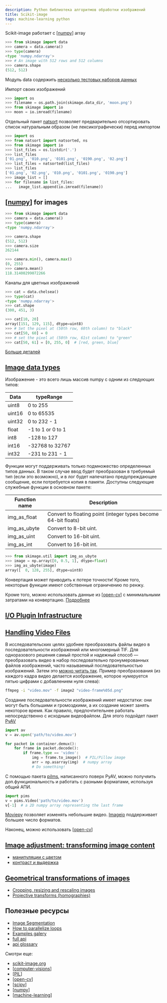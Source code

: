 ```yaml
---
description: Pythen библиотека алгоритмов обработки изображений
title: Scikit-image
tags: machine-learning python
---
```

Scikit-image работает с [[numpy]] array

```python
>>> from skimage import data
>>> camera = data.camera()
>>> type(camera)
<type 'numpy.ndarray'>
>>> # An image with 512 rows and 512 columns
>>> camera.shape
(512, 512)
```

Модуль data содержить [несколько тестовых наборов данных](https://scikit-image.org/docs/stable/api/skimage.data.html#module-skimage.data)

Импорт своих изображений

```python
>>> import os
>>> filename = os.path.join(skimage.data_dir, 'moon.png')
>>> from skimage import io
>>> moon = io.imread(filename)
```

Отдельный пакет [natsort](https://github.com/SethMMorton/natsort) позволяет предварительно отсортировать список натуральным образом (не лексикографически) перед импортом

```python
>>> import os
>>> from natsort import natsorted, ns
>>> from skimage import io
>>> list_files = os.listdir('.')
>>> list_files
['01.png', '010.png', '0101.png', '0190.png', '02.png']
>>> list_files = natsorted(list_files)
>>> list_files
['01.png', '02.png', '010.png', '0101.png', '0190.png']
>>> image_list = []
>>> for filename in list_files:
...   image_list.append(io.imread(filename))
```

## [[numpy]] for images

```python
>>> from skimage import data
>>> camera = data.camera()
>>> type(camera)
<type 'numpy.ndarray'>

>>> camera.shape
(512, 512)
>>> camera.size
262144

>>> camera.min(), camera.max()
(0, 255)
>>> camera.mean()
118.31400299072266
```

Каналы для цветных изображений

```python
>>> cat = data.chelsea()
>>> type(cat)
<type 'numpy.ndarray'>
>>> cat.shape
(300, 451, 3)

>>> cat[10, 20]
array([151, 129, 115], dtype=uint8)
>>> # Set the pixel at (50th row, 60th column) to "black"
>>> cat[50, 60] = 0
>>> # set the pixel at (50th row, 61st column) to "green"
>>> cat[50, 61] = [0, 255, 0]  # [red, green, blue]
```

[Больше деталей](https://scikit-image.org/docs/stable/user_guide/numpy_images.html)

## [Image data types](https://scikit-image.org/docs/stable/user_guide/data_types.html)

Изображение - это всего лишь массив numpy с одним из следующих типов:

| Data | typeRange |
|-|-|
| uint8 | 0 to 255 |
| uint16 | 0 to 65535 |
| uint32 | 0 to 232 - 1 |
| float | -1 to 1 or 0 to 1 |
| int8 | -128 to 127 |
| int16 | -32768 to 32767 |
| int32 | -231 to 231 - 1 |

Функции могут поддерживать только подмножество определенных типов данных. В таком случае ввод будет преобразован в требуемый тип (если это возможно), и в лог будет напечатано предупреждающее сообщение, если потребуется копия в памяти. Доступны следующие служебные функции в основном пакете:

| Function name | Description |
|-|-|
| img_as_float | Convert to floating point (integer types become 64-bit floats) |
| img_as_ubyte | Convert to 8-bit uint. |
| img_as_uint | Convert to 16-bit uint. |
| img_as_int | Convert to 16-bit int. |

```python
>>> from skimage.util import img_as_ubyte
>>> image = np.array([0, 0.5, 1], dtype=float)
>>> img_as_ubyte(image)
array([  0, 128, 255], dtype=uint8)
```

Конвертация может приводить к потере точности! Кроме того, некоторые функции имеют собственные ограничению по ренжу.

Кроме того, можно использовать данные из [[open-cv]] с минимальными затратами на конвертацию. [Подробнее](https://scikit-image.org/docs/stable/user_guide/data_types.html#working-with-opencv)

## [I/O Plugin Infrastructure](https://scikit-image.org/docs/stable/user_guide/plugins.html)

## [Handling Video Files](https://scikit-image.org/docs/stable/user_guide/video.html)

В исследовательских целях удобнее преобразовать файлы видео в последовательности изображений или многомерный TIF. Для одноразового решения самый простой и надежный способ — преобразовать видео в набор последовательно пронумерованных файлов изображений, часто называемый последовательностью изображений. Затем это [можно читать так](https://scikit-image.org/docs/stable/api/skimage.io.html#skimage.io.imread_collection). Пример преобразования (из каждого кадра видео делается изображение, которое нумеруется пятью цифрами с добавлением нуля слева):

```bash
ffmpeg -i "video.mov" -f image2 "video-frame%05d.png"
```

Создание последовательности изображений имеет недостатки: они могут быть большими и громоздкими, а их создание может занять некоторое время. Как правило, предпочтительнее работать непосредственно с исходным видеофайлом. Для этого подойдет пакет [PyAV](https://pyav.org/docs/develop/)

```python
import av
v = av.open('path/to/video.mov')

for packet in container.demux():
    for frame in packet.decode():
        if frame.type == 'video':
            img = frame.to_image()  # PIL/Pillow image
            arr = np.asarray(img)  # numpy array
            # Do something!
```

С помощью пакета [pilms](https://github.com/soft-matter/pims), написанного поверх PyAV, можно получяить доп.функциональность и работать с разными форматами, используя общий АПИ.

```python
import pims
v = pims.Video('path/to/video.mov')
v[-1]  # a 2D numpy array representing the last frame
```

[Moviepy](https://zulko.github.io/moviepy/) позволяет изменять небольшие видео. [Imageio](https://imageio.readthedocs.io/en/stable/) поддерживает большее число форматов.

Наконец, можно использовать [[open-cv]]

## [Image adjustment: transforming image content](https://scikit-image.org/docs/stable/user_guide/transforming_image_data.html)

- [манипуляции с цветом](https://scikit-image.org/docs/stable/user_guide/transforming_image_data.html#color-manipulation)
- [контраст и выдержка](https://scikit-image.org/docs/stable/user_guide/transforming_image_data.html#contrast-and-exposure)

## [Geometrical transformations of images](https://scikit-image.org/docs/stable/user_guide/geometrical_transform.html)

- [Cropping, resizing and rescaling images](https://scikit-image.org/docs/stable/user_guide/geometrical_transform.html#cropping-resizing-and-rescaling-images)
- [Projective transforms (homographies)](https://scikit-image.org/docs/stable/user_guide/geometrical_transform.html#projective-transforms-homographies)

## Полезные ресурсы

- [Image Segmentation](https://scikit-image.org/docs/stable/user_guide/tutorial_segmentation.html)
- [How to parallelize loops](https://scikit-image.org/docs/stable/user_guide/tutorial_parallelization.html)
- [Examples galery](https://scikit-image.org/docs/stable/auto_examples/index.html#examples-gallery)
- [full api](https://scikit-image.org/docs/stable/api/api.html)
- [api glossary](https://scikit-image.org/docs/stable/genindex.html)

Смотри еще:

- [scikit-image.org](https://scikit-image.org/)
- [[computer-visions]]
- [[PIL]]
- [[open-cv]]
- [[scipy]]
- [[numpy]]
- [[machine-learning]]

[//begin]: # "Autogenerated link references for markdown compatibility"
[numpy]: numpy "Numpy"
[numpy]: numpy "Numpy"
[open-cv]: open-cv "Open-cv"
[open-cv]: open-cv "Open-cv"
[computer-visions]: ../lists/computer-visions "Computer visions"
[PIL]: PIL "Pillow - обработка изображений"
[open-cv]: open-cv "Open-cv"
[scipy]: scipy "Scipy"
[numpy]: numpy "Numpy"
[machine-learning]: ../lists/machine-learning "Алгоритмы машинного обучения"
[//end]: # "Autogenerated link references"
[//begin]: # "Autogenerated link references for markdown compatibility"
[numpy]: numpy "Numpy"
[numpy]: numpy "Numpy"
[open-cv]: open-cv "Open-cv"
[open-cv]: open-cv "Open-cv"
[computer-visions]: ../lists/computer-visions "Computer visions"
[PIL]: PIL "Pillow - обработка изображений"
[open-cv]: open-cv "Open-cv"
[scipy]: scipy "Scipy"
[numpy]: numpy "Numpy"
[machine-learning]: ../lists/machine-learning "Алгоритмы машинного обучения"
[//end]: # "Autogenerated link references"